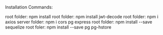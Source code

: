Installation Commands:

root folder: npm install
root folder: npm install jwt-decode
root folder: npm i axios
server folder: npm i cors pg express
root folder: npm install --save sequelize
root foler: npm install --save pg pg-hstore
